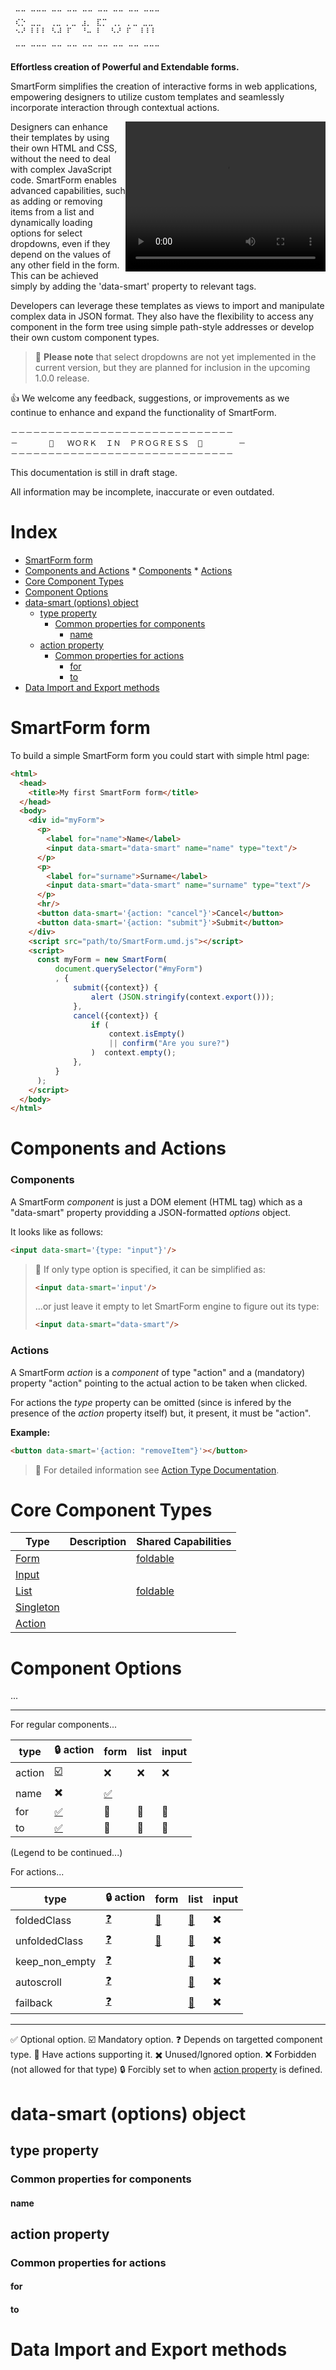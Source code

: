 
```
 ⠉⠉ ⠉⠉⠉ ⠉⠉ ⠉⠉ ⠉⠉ ⠉⠉ ⠉⠉ ⠉⠉ ⠉⠉⠉
 ⢎⡑ ⣀⣀  ⢀⣀ ⡀⣀ ⣰⡀ ⣏⡉ ⢀⡀ ⡀⣀ ⣀⣀ 
 ⠢⠜ ⠇⠇⠇ ⠣⠼ ⠏  ⠘⠤ ⠇  ⠣⠜ ⠏  ⠇⠇⠇

 ⠉⠉ ⠉⠉⠉ ⠉⠉ ⠉⠉ ⠉⠉ ⠉⠉ ⠉⠉ ⠉⠉ ⠉⠉⠉
```

**Effortless creation of Powerful and Extendable forms.**

SmartForm simplifies the creation of interactive forms in web applications,
empowering designers to utilize custom templates and seamlessly incorporate
interaction through contextual actions.

<video width="320" height="240" style="float:right" controls>
  <source src="doc/SmartForm_demo_small.mp4" type="video/mp4">
</video>

Designers can enhance their templates by using their own HTML and CSS, without
the need to deal with complex JavaScript code. SmartForm enables advanced
capabilities, such as adding or removing items from a list and dynamically
loading options for select dropdowns, even if they depend on the values of any
other field in the form. This can be achieved simply by adding the 'data-smart'
property to relevant tags.

Developers can leverage these templates as views to import and manipulate
complex data in JSON format. They also have the flexibility to access any
component in the form tree using simple path-style addresses or develop their
own custom component types.

> 🚧 **Please note** that select dropdowns are not yet implemented in the
> current version, but they are planned for inclusion in the upcoming 1.0.0
> release.

👍 We welcome any feedback, suggestions, or improvements as we continue to
enhance and expand the functionality of SmartForm.




```
－－－－－－－－－－－－－－－－－－－－－－－－－－－－－－
－       🚧   ＷＯＲＫ  ＩＮ  ＰＲＯＧＲＥＳＳ  🚧        －
－－－－－－－－－－－－－－－－－－－－－－－－－－－－－－
```


This documentation is still in draft stage.

All information may be incomplete, inaccurate or even outdated.


Index
=====

<!-- vim-markdown-toc GitLab -->

* [SmartForm form](#smartform-form)
* [Components and Actions](#components-and-actions)
        * [Components](#components)
        * [Actions](#actions)
* [Core Component Types](#core-component-types)
* [Component Options](#component-options)
* [data-smart (options) object](#data-smart-options-object)
    * [type property](#type-property)
        * [Common properties for components](#common-properties-for-components)
            * [name](#name)
    * [action property](#action-property)
        * [Common properties for actions](#common-properties-for-actions)
            * [for](#for)
            * [to](#to)
* [Data Import and Export methods](#data-import-and-export-methods)

<!-- vim-markdown-toc -->





SmartForm form
==============

To build a simple SmartForm form you could start with simple html page:

```html
<html>
  <head>
    <title>My first SmartForm form</title>
  </head>
  <body>
    <div id="myForm">
      <p>
        <label for="name">Name</label>
        <input data-smart="data-smart" name="name" type="text"/>
      </p>
      <p>
        <label for="surname">Surname</label>
        <input data-smart="data-smart" name="surname" type="text"/>
      </p>
      <hr/>
      <button data-smart='{action: "cancel"}'>Cancel</button>
      <button data-smart='{action: "submit"}'>Submit</button>
    </div>
    <script src="path/to/SmartForm.umd.js"></script>
    <script>
      const myForm = new SmartForm(
          document.querySelector("#myForm")
          , {
              submit({context}) {
                  alert (JSON.stringify(context.export()));
              },
              cancel({context}) {
                  if (
                      context.isEmpty()
                      || confirm("Are you sure?")
                  )  context.empty();
              },
          }
      );
    </script>
  </body>
</html>
```

Components and Actions
======================

### Components

A SmartForm *component* is just a DOM element (HTML tag) which as a "data-smart"
property providding a JSON-formatted *options* object.

It looks like as follows:

```html
<input data-smart='{type: "input"}'/>
```

> 📌 If only type option is specified, it can be simplified as:
> ```html
> <input data-smart='input'/>
> ```
> ...or just leave it empty to let SmartForm engine to figure out its type:
> ```html
> <input data-smart="data-smart"/>
> ```

### Actions

A SmartForm *action* is a *component* of type "action" and a (mandatory)
property "action" pointing to the actual action to be taken when clicked.

For actions the *type* property can be omitted (since is infered by the
presence of the *action* property itself) but, it present, it must be "action".

**Example:**

```html
<button data-smart='{action: "removeItem"}'></button>
```

> 📖 For detailed information see [Action Type
> Documentation](doc/type_action.md).


Core Component Types
====================

| Type | Description                     | Shared Capabilities              |
|------|---------------------------------|----------------------------------|
| [Form](doc/type_form.md)           |   | [foldable](doc/capabilities.md#foldable) |
| [Input](doc/type_input.md)         |   |                                  |
| [List](doc/type_list.md)           |   | [foldable](doc/capabilities.md#foldable) |
| [Singleton](doc/type_singleton.md) |   |                                  |
| [Action](doc/type_action.md)       |   |                                  |




Component Options
=================

...

------------

For regular components...

type            | 🔒 action | form | list | input |
----------------|-----------|------|------|-------|
action          | [☑️ ](#action-property) | ❌ | ❌ | ❌ |
name            | ✖️      | [✅]() 
for             | [✅]() | 🔗      | 🔗   | 🔗    |
to              | [✅]() | 🔗      | 🔗   | 🔗    |

(Legend to be continued...)


For actions...

type            | 🔒 action | form | list | input |
----------------|-----------|------|------|-------|
foldedClass     | [❓]() | [🔗]() | [🔗]() | ✖️  |
unfoldedClass   | [❓]() | [🔗]() | [🔗]() | ✖️  |
keep_non_empty  | [❓]() |        | [🔗]() | ✖️  |
autoscroll      | [❓]() |        | [🔗]() | ✖️  |
failback        | [❓]() |        | [🔗]() | ✖️  |

------------

✅ Optional option.
☑️  Mandatory option.
❓ Depends on targetted component type.
🔗 Have actions supporting it.
✖️  Unused/Ignored option.
❌ Forbidden (not allowed for that type)
🔒 Forcibly set to when [action property](#action-property) is defined.


data-smart (options) object
===========================

type property
-------------

### Common properties for components

#### name


action property
---------------


### Common properties for actions

#### for

#### to








Data Import and Export methods
==============================







